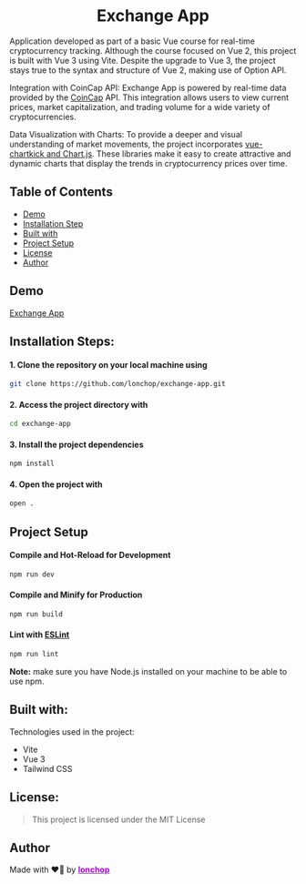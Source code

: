 <h1 align="center" id="title">Exchange App</h1>

Application developed as part of a basic Vue course for real-time cryptocurrency tracking. Although the course focused on Vue 2, this project is built with Vue 3 using Vite. Despite the upgrade to Vue 3, the project stays true to the syntax and structure of Vue 2, making use of Option API.

Integration with CoinCap API: Exchange App is powered by real-time data provided by the [CoinCap](https://docs.coincap.io/) API. This integration allows users to view current prices, market capitalization, and trading volume for a wide variety of cryptocurrencies.

Data Visualization with Charts: To provide a deeper and visual understanding of market movements, the project incorporates [vue-chartkick and Chart.js](https://github.com/ankane/vue-chartkick). These libraries make it easy to create attractive and dynamic charts that display the trends in cryptocurrency prices over time.

## Table of Contents

- [Demo](#demo)
- [Installation Step](#installation-steps)
- [Built with](#built-with)
- [Project Setup](#project-setup)
- [License](#license)
- [Author](#author)

## Demo

[Exchange App](exchange-app-lonchop.vercel.app/)

## Installation Steps:

#### 1. Clone the repository on your local machine using
```sh
git clone https://github.com/lonchop/exchange-app.git
```

#### 2. Access the project directory with
```sh
cd exchange-app
```

#### 3. Install the project dependencies 
```sh
npm install
```

#### 4. Open the project with
```sh
open .
```

## Project Setup

#### Compile and Hot-Reload for Development

```sh
npm run dev
```

#### Compile and Minify for Production

```sh
npm run build
```

#### Lint with [ESLint](https://eslint.org/)

```sh
npm run lint
```

**Note:** make sure you have Node.js installed on your machine to be able to use npm.

## Built with:

Technologies used in the project:

- Vite
- Vue 3
- Tailwind CSS

## License:

> This project is licensed under the MIT License

## Author

Made with ❤️‍🔥 by **<a href="https://github.com/lonchop" style="color: #B100E3;">lonchop</a>**

